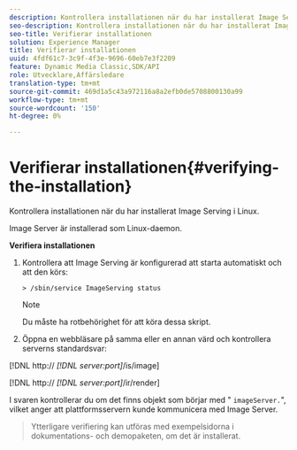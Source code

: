 ```yaml
---
description: Kontrollera installationen när du har installerat Image Serving i Linux.
seo-description: Kontrollera installationen när du har installerat Image Serving i Linux.
seo-title: Verifierar installationen
solution: Experience Manager
title: Verifierar installationen
uuid: 4fdf61c7-3c9f-4f3e-9696-60eb7e3f2209
feature: Dynamic Media Classic,SDK/API
role: Utvecklare,Affärsledare
translation-type: tm+mt
source-git-commit: 469d1a5c43a972116a8a2efb0de5708800130a99
workflow-type: tm+mt
source-wordcount: '150'
ht-degree: 0%

---
```



# Verifierar installationen{#verifying-the-installation}

Kontrollera installationen när du har installerat Image Serving i Linux.

Image Server är installerad som Linux-daemon.

**Verifiera installationen**

1. Kontrollera att Image Serving är konfigurerad att starta automatiskt och att den körs:

   `> /sbin/service ImageServing status`

   >[!NOTE]
   >
   >Du måste ha rotbehörighet för att köra dessa skript.

1. Öppna en webbläsare på samma eller en annan värd och kontrollera serverns standardsvar:

[!DNL http:// *[!DNL server:port]*/is/image]

[!DNL http:// *[!DNL server:port]*/ir/render]

I svaren kontrollerar du om det finns objekt som börjar med &quot; `imageServer.`&quot;, vilket anger att plattformsservern kunde kommunicera med Image Server.
>Ytterligare verifiering kan utföras med exempelsidorna i dokumentations- och demopaketen, om det är installerat.

